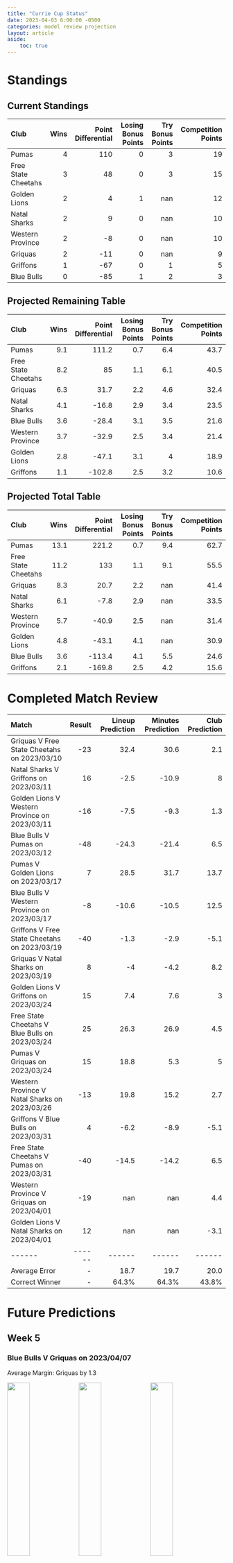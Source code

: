 ```yaml
---  
title: "Currie Cup Status"  
date: 2023-04-03 6:00:00 -0500  
categories: model review projection  
layout: article  
aside:  
    toc: true  
---
```

# Standings

## Current Standings


| Club                |   Wins |   Point Differential |   Losing Bonus Points |   Try Bonus Points |   Competition Points |
|:--------------------|-------:|---------------------:|----------------------:|-------------------:|---------------------:|
| Pumas               |      4 |                  110 |                     0 |                  3 |                   19 |
| Free State Cheetahs |      3 |                   48 |                     0 |                  3 |                   15 |
| Golden Lions        |      2 |                    4 |                     1 |                nan |                   12 |
| Natal Sharks        |      2 |                    9 |                     0 |                nan |                   10 |
| Western Province    |      2 |                   -8 |                     0 |                nan |                   10 |
| Griquas             |      2 |                  -11 |                     0 |                nan |                    9 |
| Griffons            |      1 |                  -67 |                     0 |                  1 |                    5 |
| Blue Bulls          |      0 |                  -85 |                     1 |                  2 |                    3 |



## Projected Remaining Table


| Club                |   Wins |   Point Differential |   Losing Bonus Points |   Try Bonus Points |   Competition Points |
|:--------------------|-------:|---------------------:|----------------------:|-------------------:|---------------------:|
| Pumas               |    9.1 |                111.2 |                   0.7 |                6.4 |                 43.7 |
| Free State Cheetahs |    8.2 |                 85   |                   1.1 |                6.1 |                 40.5 |
| Griquas             |    6.3 |                 31.7 |                   2.2 |                4.6 |                 32.4 |
| Natal Sharks        |    4.1 |                -16.8 |                   2.9 |                3.4 |                 23.5 |
| Blue Bulls          |    3.6 |                -28.4 |                   3.1 |                3.5 |                 21.6 |
| Western Province    |    3.7 |                -32.9 |                   2.5 |                3.4 |                 21.4 |
| Golden Lions        |    2.8 |                -47.1 |                   3.1 |                4   |                 18.9 |
| Griffons            |    1.1 |               -102.8 |                   2.5 |                3.2 |                 10.6 |



## Projected Total Table


| Club                |   Wins |   Point Differential |   Losing Bonus Points |   Try Bonus Points |   Competition Points |
|:--------------------|-------:|---------------------:|----------------------:|-------------------:|---------------------:|
| Pumas               |   13.1 |                221.2 |                   0.7 |                9.4 |                 62.7 |
| Free State Cheetahs |   11.2 |                133   |                   1.1 |                9.1 |                 55.5 |
| Griquas             |    8.3 |                 20.7 |                   2.2 |              nan   |                 41.4 |
| Natal Sharks        |    6.1 |                 -7.8 |                   2.9 |              nan   |                 33.5 |
| Western Province    |    5.7 |                -40.9 |                   2.5 |              nan   |                 31.4 |
| Golden Lions        |    4.8 |                -43.1 |                   4.1 |              nan   |                 30.9 |
| Blue Bulls          |    3.6 |               -113.4 |                   4.1 |                5.5 |                 24.6 |
| Griffons            |    2.1 |               -169.8 |                   2.5 |                4.2 |                 15.6 |



# Completed Match Review


| Match                                          |   Result |   Lineup Prediction |   Minutes Prediction |   Club Prediction |
|:-----------------------------------------------|---------:|--------------------:|---------------------:|------------------:|
| Griquas V Free State Cheetahs on 2023/03/10    |      -23 |                32.4 |                 30.6 |               2.1 |
| Natal Sharks V Griffons on 2023/03/11          |       16 |                -2.5 |                -10.9 |               8   |
| Golden Lions V Western Province on 2023/03/11  |      -16 |                -7.5 |                 -9.3 |               1.3 |
| Blue Bulls V Pumas on 2023/03/12               |      -48 |               -24.3 |                -21.4 |               6.5 |
| Pumas V Golden Lions on 2023/03/17             |        7 |                28.5 |                 31.7 |              13.7 |
| Blue Bulls V Western Province on 2023/03/17    |       -8 |               -10.6 |                -10.5 |              12.5 |
| Griffons V Free State Cheetahs on 2023/03/19   |      -40 |                -1.3 |                 -2.9 |              -5.1 |
| Griquas V Natal Sharks on 2023/03/19           |        8 |                -4   |                 -4.2 |               8.2 |
| Golden Lions V Griffons on 2023/03/24          |       15 |                 7.4 |                  7.6 |               3   |
| Free State Cheetahs V Blue Bulls on 2023/03/24 |       25 |                26.3 |                 26.9 |               4.5 |
| Pumas V Griquas on 2023/03/24                  |       15 |                18.8 |                  5.3 |               5   |
| Western Province V Natal Sharks on 2023/03/26  |      -13 |                19.8 |                 15.2 |               2.7 |
| Griffons V Blue Bulls on 2023/03/31            |        4 |                -6.2 |                 -8.9 |              -5.1 |
| Free State Cheetahs V Pumas on 2023/03/31      |      -40 |               -14.5 |                -14.2 |               6.5 |
| Western Province V Griquas on 2023/04/01       |      -19 |               nan   |                nan   |               4.4 |
| Golden Lions V Natal Sharks on 2023/04/01      |       12 |               nan   |                nan   |              -3.1 |
| ------ | ------ | ------ | ------ | ------ |
| Average Error |       - | 18.7 | 19.7 | 20.0 |
| Correct Winner |       - | 64.3% | 64.3% | 43.8% |


# Future Predictions

## Week 5

### Blue Bulls V Griquas on 2023/04/07


Average Margin: Griquas by 1.3

<p float="left">
<img src="plots/performances_Blue Bulls_V_Griquas_5.png" width="32%" />
<img src="plots/resultbar_Blue Bulls_V_Griquas_5.png" width="32%" />
<img src="plots/spreads_Blue Bulls_V_Griquas_5.png" width="32%" />
</p>

### Natal Sharks V Pumas on 2023/04/07


Average Margin: Pumas by 6.5

<p float="left">
<img src="plots/performances_Natal Sharks_V_Pumas_5.png" width="32%" />
<img src="plots/resultbar_Natal Sharks_V_Pumas_5.png" width="32%" />
<img src="plots/spreads_Natal Sharks_V_Pumas_5.png" width="32%" />
</p>

### Western Province V Griffons on 2023/04/08


Average Margin: Western Province by 8.0

<p float="left">
<img src="plots/performances_Western Province_V_Griffons_5.png" width="32%" />
<img src="plots/resultbar_Western Province_V_Griffons_5.png" width="32%" />
<img src="plots/spreads_Western Province_V_Griffons_5.png" width="32%" />
</p>

### Golden Lions V Free State Cheetahs on 2023/04/09


Average Margin: Free State Cheetahs by 8.5

<p float="left">
<img src="plots/performances_Golden Lions_V_Free State Cheetahs_5.png" width="32%" />
<img src="plots/resultbar_Golden Lions_V_Free State Cheetahs_5.png" width="32%" />
<img src="plots/spreads_Golden Lions_V_Free State Cheetahs_5.png" width="32%" />
</p>

## Week 6

### Natal Sharks V Blue Bulls on 2023/04/14


Average Margin: Natal Sharks by 6.2

<p float="left">
<img src="plots/performances_Natal Sharks_V_Blue Bulls_6.png" width="32%" />
<img src="plots/resultbar_Natal Sharks_V_Blue Bulls_6.png" width="32%" />
<img src="plots/spreads_Natal Sharks_V_Blue Bulls_6.png" width="32%" />
</p>

### Western Province V Free State Cheetahs on 2023/04/15


Average Margin: Free State Cheetahs by 6.5

<p float="left">
<img src="plots/performances_Western Province_V_Free State Cheetahs_6.png" width="32%" />
<img src="plots/resultbar_Western Province_V_Free State Cheetahs_6.png" width="32%" />
<img src="plots/spreads_Western Province_V_Free State Cheetahs_6.png" width="32%" />
</p>

### Griffons V Pumas on 2023/04/16


Average Margin: Pumas by 13.4

<p float="left">
<img src="plots/performances_Griffons_V_Pumas_6.png" width="32%" />
<img src="plots/resultbar_Griffons_V_Pumas_6.png" width="32%" />
<img src="plots/spreads_Griffons_V_Pumas_6.png" width="32%" />
</p>

### Golden Lions V Griquas on 2023/04/16


Average Margin: Griquas by 2.5

<p float="left">
<img src="plots/performances_Golden Lions_V_Griquas_6.png" width="32%" />
<img src="plots/resultbar_Golden Lions_V_Griquas_6.png" width="32%" />
<img src="plots/spreads_Golden Lions_V_Griquas_6.png" width="32%" />
</p>

## Week 7

### Pumas V Western Province on 2023/04/21


Average Margin: Pumas by 15.4

<p float="left">
<img src="plots/performances_Pumas_V_Western Province_7.png" width="32%" />
<img src="plots/resultbar_Pumas_V_Western Province_7.png" width="32%" />
<img src="plots/spreads_Pumas_V_Western Province_7.png" width="32%" />
</p>

### Blue Bulls V Golden Lions on 2023/04/22


Average Margin: Blue Bulls by 4.6

<p float="left">
<img src="plots/performances_Blue Bulls_V_Golden Lions_7.png" width="32%" />
<img src="plots/resultbar_Blue Bulls_V_Golden Lions_7.png" width="32%" />
<img src="plots/spreads_Blue Bulls_V_Golden Lions_7.png" width="32%" />
</p>

### Griquas V Griffons on 2023/04/23


Average Margin: Griquas by 12.6

<p float="left">
<img src="plots/performances_Griquas_V_Griffons_7.png" width="32%" />
<img src="plots/resultbar_Griquas_V_Griffons_7.png" width="32%" />
<img src="plots/spreads_Griquas_V_Griffons_7.png" width="32%" />
</p>

### Free State Cheetahs V Natal Sharks on 2023/04/23


Average Margin: Free State Cheetahs by 10.5

<p float="left">
<img src="plots/performances_Free State Cheetahs_V_Natal Sharks_7.png" width="32%" />
<img src="plots/resultbar_Free State Cheetahs_V_Natal Sharks_7.png" width="32%" />
<img src="plots/spreads_Free State Cheetahs_V_Natal Sharks_7.png" width="32%" />
</p>

## Week 8

### Golden Lions V Pumas on 2023/04/28


Average Margin: Pumas by 10.5

<p float="left">
<img src="plots/performances_Golden Lions_V_Pumas_8.png" width="32%" />
<img src="plots/resultbar_Golden Lions_V_Pumas_8.png" width="32%" />
<img src="plots/spreads_Golden Lions_V_Pumas_8.png" width="32%" />
</p>

### Free State Cheetahs V Griffons on 2023/04/28


Average Margin: Free State Cheetahs by 18.2

<p float="left">
<img src="plots/performances_Free State Cheetahs_V_Griffons_8.png" width="32%" />
<img src="plots/resultbar_Free State Cheetahs_V_Griffons_8.png" width="32%" />
<img src="plots/spreads_Free State Cheetahs_V_Griffons_8.png" width="32%" />
</p>

### Natal Sharks V Griquas on 2023/04/29


Average Margin: Natal Sharks by 1.3

<p float="left">
<img src="plots/performances_Natal Sharks_V_Griquas_8.png" width="32%" />
<img src="plots/resultbar_Natal Sharks_V_Griquas_8.png" width="32%" />
<img src="plots/spreads_Natal Sharks_V_Griquas_8.png" width="32%" />
</p>

### Western Province V Blue Bulls on 2023/04/29


Average Margin: Western Province by 3.2

<p float="left">
<img src="plots/performances_Western Province_V_Blue Bulls_8.png" width="32%" />
<img src="plots/resultbar_Western Province_V_Blue Bulls_8.png" width="32%" />
<img src="plots/spreads_Western Province_V_Blue Bulls_8.png" width="32%" />
</p>

## Week 9

### Griquas V Golden Lions on 2023/05/05


Average Margin: Griquas by 9.3

<p float="left">
<img src="plots/performances_Griquas_V_Golden Lions_9.png" width="32%" />
<img src="plots/resultbar_Griquas_V_Golden Lions_9.png" width="32%" />
<img src="plots/spreads_Griquas_V_Golden Lions_9.png" width="32%" />
</p>

### Pumas V Griffons on 2023/05/05


Average Margin: Pumas by 19.9

<p float="left">
<img src="plots/performances_Pumas_V_Griffons_9.png" width="32%" />
<img src="plots/resultbar_Pumas_V_Griffons_9.png" width="32%" />
<img src="plots/spreads_Pumas_V_Griffons_9.png" width="32%" />
</p>

### Free State Cheetahs V Western Province on 2023/05/06


Average Margin: Free State Cheetahs by 13.2

<p float="left">
<img src="plots/performances_Free State Cheetahs_V_Western Province_9.png" width="32%" />
<img src="plots/resultbar_Free State Cheetahs_V_Western Province_9.png" width="32%" />
<img src="plots/spreads_Free State Cheetahs_V_Western Province_9.png" width="32%" />
</p>

### Blue Bulls V Natal Sharks on 2023/05/06


Average Margin: Blue Bulls by 0.9

<p float="left">
<img src="plots/performances_Blue Bulls_V_Natal Sharks_9.png" width="32%" />
<img src="plots/resultbar_Blue Bulls_V_Natal Sharks_9.png" width="32%" />
<img src="plots/spreads_Blue Bulls_V_Natal Sharks_9.png" width="32%" />
</p>

## Week 10

### Griffons V Western Province on 2023/05/12


Average Margin: Western Province by 1.0

<p float="left">
<img src="plots/performances_Griffons_V_Western Province_10.png" width="32%" />
<img src="plots/resultbar_Griffons_V_Western Province_10.png" width="32%" />
<img src="plots/spreads_Griffons_V_Western Province_10.png" width="32%" />
</p>

### Pumas V Natal Sharks on 2023/05/12


Average Margin: Pumas by 12.7

<p float="left">
<img src="plots/performances_Pumas_V_Natal Sharks_10.png" width="32%" />
<img src="plots/resultbar_Pumas_V_Natal Sharks_10.png" width="32%" />
<img src="plots/spreads_Pumas_V_Natal Sharks_10.png" width="32%" />
</p>

### Griquas V Blue Bulls on 2023/05/13


Average Margin: Griquas by 7.6

<p float="left">
<img src="plots/performances_Griquas_V_Blue Bulls_10.png" width="32%" />
<img src="plots/resultbar_Griquas_V_Blue Bulls_10.png" width="32%" />
<img src="plots/spreads_Griquas_V_Blue Bulls_10.png" width="32%" />
</p>

### Free State Cheetahs V Golden Lions on 2023/05/13


Average Margin: Free State Cheetahs by 14.7

<p float="left">
<img src="plots/performances_Free State Cheetahs_V_Golden Lions_10.png" width="32%" />
<img src="plots/resultbar_Free State Cheetahs_V_Golden Lions_10.png" width="32%" />
<img src="plots/spreads_Free State Cheetahs_V_Golden Lions_10.png" width="32%" />
</p>

## Week 11

### Western Province V Pumas on 2023/05/19


Average Margin: Pumas by 8.3

<p float="left">
<img src="plots/performances_Western Province_V_Pumas_11.png" width="32%" />
<img src="plots/resultbar_Western Province_V_Pumas_11.png" width="32%" />
<img src="plots/spreads_Western Province_V_Pumas_11.png" width="32%" />
</p>

### Natal Sharks V Free State Cheetahs on 2023/05/19


Average Margin: Free State Cheetahs by 3.5

<p float="left">
<img src="plots/performances_Natal Sharks_V_Free State Cheetahs_11.png" width="32%" />
<img src="plots/resultbar_Natal Sharks_V_Free State Cheetahs_11.png" width="32%" />
<img src="plots/spreads_Natal Sharks_V_Free State Cheetahs_11.png" width="32%" />
</p>

### Griffons V Griquas on 2023/05/20


Average Margin: Griquas by 5.2

<p float="left">
<img src="plots/performances_Griffons_V_Griquas_11.png" width="32%" />
<img src="plots/resultbar_Griffons_V_Griquas_11.png" width="32%" />
<img src="plots/spreads_Griffons_V_Griquas_11.png" width="32%" />
</p>

### Golden Lions V Blue Bulls on 2023/05/20


Average Margin: Golden Lions by 1.8

<p float="left">
<img src="plots/performances_Golden Lions_V_Blue Bulls_11.png" width="32%" />
<img src="plots/resultbar_Golden Lions_V_Blue Bulls_11.png" width="32%" />
<img src="plots/spreads_Golden Lions_V_Blue Bulls_11.png" width="32%" />
</p>

## Week 12

### Natal Sharks V Griffons on 2023/05/26


Average Margin: Natal Sharks by 10.2

<p float="left">
<img src="plots/performances_Natal Sharks_V_Griffons_12.png" width="32%" />
<img src="plots/resultbar_Natal Sharks_V_Griffons_12.png" width="32%" />
<img src="plots/spreads_Natal Sharks_V_Griffons_12.png" width="32%" />
</p>

### Western Province V Golden Lions on 2023/05/26


Average Margin: Western Province by 4.9

<p float="left">
<img src="plots/performances_Western Province_V_Golden Lions_12.png" width="32%" />
<img src="plots/resultbar_Western Province_V_Golden Lions_12.png" width="32%" />
<img src="plots/spreads_Western Province_V_Golden Lions_12.png" width="32%" />
</p>

### Free State Cheetahs V Griquas on 2023/05/27


Average Margin: Free State Cheetahs by 9.1

<p float="left">
<img src="plots/performances_Free State Cheetahs_V_Griquas_12.png" width="32%" />
<img src="plots/resultbar_Free State Cheetahs_V_Griquas_12.png" width="32%" />
<img src="plots/spreads_Free State Cheetahs_V_Griquas_12.png" width="32%" />
</p>

### Pumas V Blue Bulls on 2023/05/27


Average Margin: Pumas by 15.1

<p float="left">
<img src="plots/performances_Pumas_V_Blue Bulls_12.png" width="32%" />
<img src="plots/resultbar_Pumas_V_Blue Bulls_12.png" width="32%" />
<img src="plots/spreads_Pumas_V_Blue Bulls_12.png" width="32%" />
</p>

## Week 13

### Griquas V Western Province on 2023/06/02


Average Margin: Griquas by 7.5

<p float="left">
<img src="plots/performances_Griquas_V_Western Province_13.png" width="32%" />
<img src="plots/resultbar_Griquas_V_Western Province_13.png" width="32%" />
<img src="plots/spreads_Griquas_V_Western Province_13.png" width="32%" />
</p>

### Blue Bulls V Griffons on 2023/06/02


Average Margin: Blue Bulls by 7.6

<p float="left">
<img src="plots/performances_Blue Bulls_V_Griffons_13.png" width="32%" />
<img src="plots/resultbar_Blue Bulls_V_Griffons_13.png" width="32%" />
<img src="plots/spreads_Blue Bulls_V_Griffons_13.png" width="32%" />
</p>

### Pumas V Free State Cheetahs on 2023/06/03


Average Margin: Pumas by 5.6

<p float="left">
<img src="plots/performances_Pumas_V_Free State Cheetahs_13.png" width="32%" />
<img src="plots/resultbar_Pumas_V_Free State Cheetahs_13.png" width="32%" />
<img src="plots/spreads_Pumas_V_Free State Cheetahs_13.png" width="32%" />
</p>

### Golden Lions V Natal Sharks on 2023/06/03


Average Margin: Natal Sharks by 0.5

<p float="left">
<img src="plots/performances_Golden Lions_V_Natal Sharks_13.png" width="32%" />
<img src="plots/resultbar_Golden Lions_V_Natal Sharks_13.png" width="32%" />
<img src="plots/spreads_Golden Lions_V_Natal Sharks_13.png" width="32%" />
</p>

## Week 14

### Griquas V Pumas on 2023/06/09


Average Margin: Pumas by 3.9

<p float="left">
<img src="plots/performances_Griquas_V_Pumas_14.png" width="32%" />
<img src="plots/resultbar_Griquas_V_Pumas_14.png" width="32%" />
<img src="plots/spreads_Griquas_V_Pumas_14.png" width="32%" />
</p>

### Golden Lions V Griffons on 2023/06/09


Average Margin: Golden Lions by 6.6

<p float="left">
<img src="plots/performances_Golden Lions_V_Griffons_14.png" width="32%" />
<img src="plots/resultbar_Golden Lions_V_Griffons_14.png" width="32%" />
<img src="plots/spreads_Golden Lions_V_Griffons_14.png" width="32%" />
</p>

### Blue Bulls V Free State Cheetahs on 2023/06/10


Average Margin: Free State Cheetahs by 6.2

<p float="left">
<img src="plots/performances_Blue Bulls_V_Free State Cheetahs_14.png" width="32%" />
<img src="plots/resultbar_Blue Bulls_V_Free State Cheetahs_14.png" width="32%" />
<img src="plots/spreads_Blue Bulls_V_Free State Cheetahs_14.png" width="32%" />
</p>

### Western Province V Natal Sharks on 2023/06/10


Average Margin: Western Province by 0.9

<p float="left">
<img src="plots/performances_Western Province_V_Natal Sharks_14.png" width="32%" />
<img src="plots/resultbar_Western Province_V_Natal Sharks_14.png" width="32%" />
<img src="plots/spreads_Western Province_V_Natal Sharks_14.png" width="32%" />
</p>
